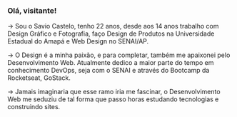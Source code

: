 ### Olá, visitante!

-> Sou o Savio Castelo, tenho 22 anos, desde aos 14 anos trabalho com Design Gráfico e Fotografia, faço Design de Produtos na Universidade Estadual do Amapá e Web Design no SENAI/AP. 

-> O Design é a minha paixão, e para completar, também me apaixonei pelo Desenvolvimento Web. Atualmente dedico a maior parte do tempo em conhecimento DevOps, seja com o SENAI e através do Bootcamp da Rocketseat, GoStack.

-> Jamais imaginaria que esse ramo iria me fascinar, o Desenvolvimento Web me seduziu de tal forma que passo horas estudando tecnologias e construindo sites.
